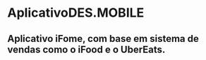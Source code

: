 # AplicativoDES.MOBILE

## Aplicativo iFome, com base em sistema de vendas como o iFood e o UberEats.
